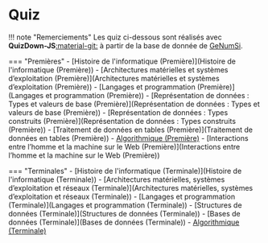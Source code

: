 # Quiz 

!!! note "Remerciements"
    Les quiz ci-dessous sont réalisés avec **QuizDown-JS**[:material-git:](https://github.com/bonartm/quizdown-js) à partir de la base de donnée de [GeNumSi](https://genumsi.inria.fr/accueil.php).

=== "Premières"
    - [Histoire de l'informatique (Première)](Histoire de l&#39;informatique (Première))
    - [Architectures matérielles et systèmes d’exploitation (Première)](Architectures matérielles et systèmes d’exploitation (Première))
    - [Langages et programmation (Première)](Langages et programmation (Première))
    - [Représentation de données : Types et valeurs de base (Première)](Représentation de données : Types et valeurs de base (Première))
    - [Représentation de données : Types construits (Première)](Représentation de données : Types construits (Première))
    - [Traitement de données en tables (Première)](Traitement de données en tables (Première))
    - [Algorithmique (Première)](Algorithmique (Première))
    - [Interactions entre l’homme et la machine sur le Web (Première)](Interactions entre l’homme et la machine sur le Web (Première))

=== "Terminales"
    - [Histoire de l'informatique (Terminale)](Histoire de l&#39;informatique (Terminale))
    - [Architectures matérielles, systèmes d’exploitation et réseaux (Terminale)](Architectures matérielles, systèmes d’exploitation et réseaux (Terminale))
    - [Langages et programmation (Terminale)](Langages et programmation (Terminale))
    - [Structures de données (Terminale)](Structures de données (Terminale))
    - [Bases de données (Terminale)](Bases de données (Terminale))
    - [Algorithmique (Terminale)](Algorithmique (Terminale))





